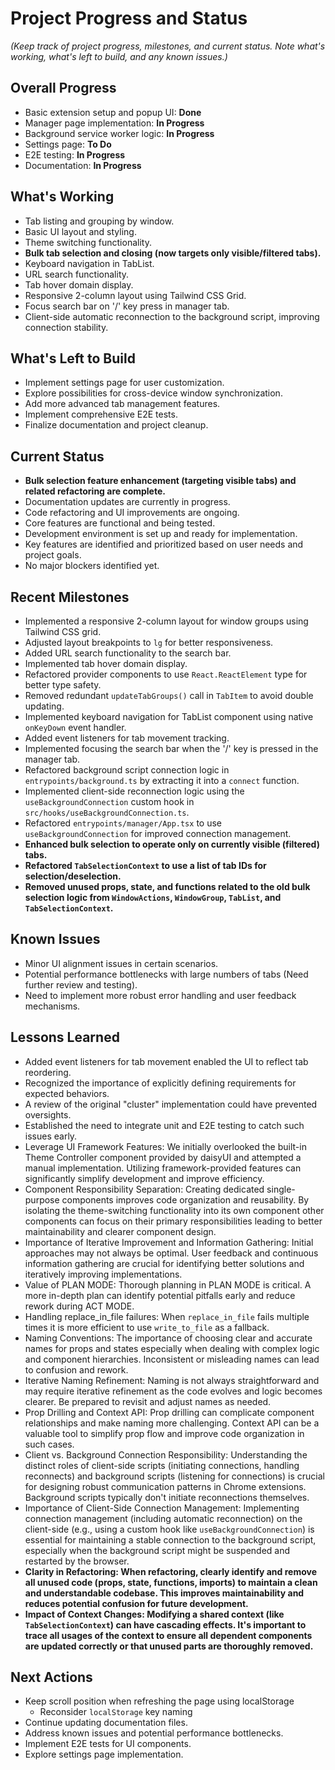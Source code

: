 # Project Progress and Status

_(Keep track of project progress, milestones, and current status. Note what's working, what's left to build, and any known issues.)_

## Overall Progress

- Basic extension setup and popup UI: **Done**
- Manager page implementation: **In Progress**
- Background service worker logic: **In Progress**
- Settings page: **To Do**
- E2E testing: **In Progress**
- Documentation: **In Progress**

## What's Working

- Tab listing and grouping by window.
- Basic UI layout and styling.
- Theme switching functionality.
- **Bulk tab selection and closing (now targets only visible/filtered tabs).**
- Keyboard navigation in TabList.
- URL search functionality.
- Tab hover domain display.
- Responsive 2-column layout using Tailwind CSS Grid.
- Focus search bar on '/' key press in manager tab.
- Client-side automatic reconnection to the background script, improving connection stability.

## What's Left to Build

- Implement settings page for user customization.
- Explore possibilities for cross-device window synchronization.
- Add more advanced tab management features.
- Implement comprehensive E2E tests.
- Finalize documentation and project cleanup.

## Current Status

- **Bulk selection feature enhancement (targeting visible tabs) and related refactoring are complete.**
- Documentation updates are currently in progress.
- Code refactoring and UI improvements are ongoing.
- Core features are functional and being tested.
- Development environment is set up and ready for implementation.
- Key features are identified and prioritized based on user needs and project goals.
- No major blockers identified yet.

## Recent Milestones

- Implemented a responsive 2-column layout for window groups using Tailwind CSS grid.
- Adjusted layout breakpoints to `lg` for better responsiveness.
- Added URL search functionality to the search bar.
- Implemented tab hover domain display.
- Refactored provider components to use `React.ReactElement` type for better type safety.
- Removed redundant `updateTabGroups()` call in `TabItem` to avoid double updating.
- Implemented keyboard navigation for TabList component using native `onKeyDown` event handler.
- Added event listeners for tab movement tracking.
- Implemented focusing the search bar when the '/' key is pressed in the manager tab.
- Refactored background script connection logic in `entrypoints/background.ts` by extracting it into a `connect` function.
- Implemented client-side reconnection logic using the `useBackgroundConnection` custom hook in `src/hooks/useBackgroundConnection.ts`.
- Refactored `entrypoints/manager/App.tsx` to use `useBackgroundConnection` for improved connection management.
- **Enhanced bulk selection to operate only on currently visible (filtered) tabs.**
- **Refactored `TabSelectionContext` to use a list of tab IDs for selection/deselection.**
- **Removed unused props, state, and functions related to the old bulk selection logic from `WindowActions`, `WindowGroup`, `TabList`, and `TabSelectionContext`.**

## Known Issues

- Minor UI alignment issues in certain scenarios.
- Potential performance bottlenecks with large numbers of tabs (Need further review and testing).
- Need to implement more robust error handling and user feedback mechanisms.

## Lessons Learned

- Added event listeners for tab movement enabled the UI to reflect tab reordering.
- Recognized the importance of explicitly defining requirements for expected behaviors.
- A review of the original "cluster" implementation could have prevented oversights.
- Established the need to integrate unit and E2E testing to catch such issues early.
- Leverage UI Framework Features: We initially overlooked the built-in Theme Controller component provided by daisyUI and attempted a manual implementation. Utilizing framework-provided features can significantly simplify development and improve efficiency.
- Component Responsibility Separation: Creating dedicated single-purpose components improves code organization and reusability. By isolating the theme-switching functionality into its own component other components can focus on their primary responsibilities leading to better maintainability and clearer component design.
- Importance of Iterative Improvement and Information Gathering: Initial approaches may not always be optimal. User feedback and continuous information gathering are crucial for identifying better solutions and iteratively improving implementations.
- Value of PLAN MODE: Thorough planning in PLAN MODE is critical. A more in-depth plan can identify potential pitfalls early and reduce rework during ACT MODE.
- Handling replace_in_file failures: When `replace_in_file` fails multiple times it is more efficient to use `write_to_file` as a fallback.
- Naming Conventions: The importance of choosing clear and accurate names for props and states especially when dealing with complex logic and component hierarchies. Inconsistent or misleading names can lead to confusion and rework.
- Iterative Naming Refinement: Naming is not always straightforward and may require iterative refinement as the code evolves and logic becomes clearer. Be prepared to revisit and adjust names as needed.
- Prop Drilling and Context API: Prop drilling can complicate component relationships and make naming more challenging. Context API can be a valuable tool to simplify prop flow and improve code organization in such cases.
- Client vs. Background Connection Responsibility: Understanding the distinct roles of client-side scripts (initiating connections, handling reconnects) and background scripts (listening for connections) is crucial for designing robust communication patterns in Chrome extensions. Background scripts typically don't initiate reconnections themselves.
- Importance of Client-Side Connection Management: Implementing connection management (including automatic reconnection) on the client-side (e.g., using a custom hook like `useBackgroundConnection`) is essential for maintaining a stable connection to the background script, especially when the background script might be suspended and restarted by the browser.
- **Clarity in Refactoring: When refactoring, clearly identify and remove all unused code (props, state, functions, imports) to maintain a clean and understandable codebase. This improves maintainability and reduces potential confusion for future development.**
- **Impact of Context Changes: Modifying a shared context (like `TabSelectionContext`) can have cascading effects. It's important to trace all usages of the context to ensure all dependent components are updated correctly or that unused parts are thoroughly removed.**

## Next Actions

- Keep scroll position when refreshing the page using localStorage
  - Reconsider `localStorage` key naming
- Continue updating documentation files.
- Address known issues and potential performance bottlenecks.
- Implement E2E tests for UI components.
- Explore settings page implementation.
